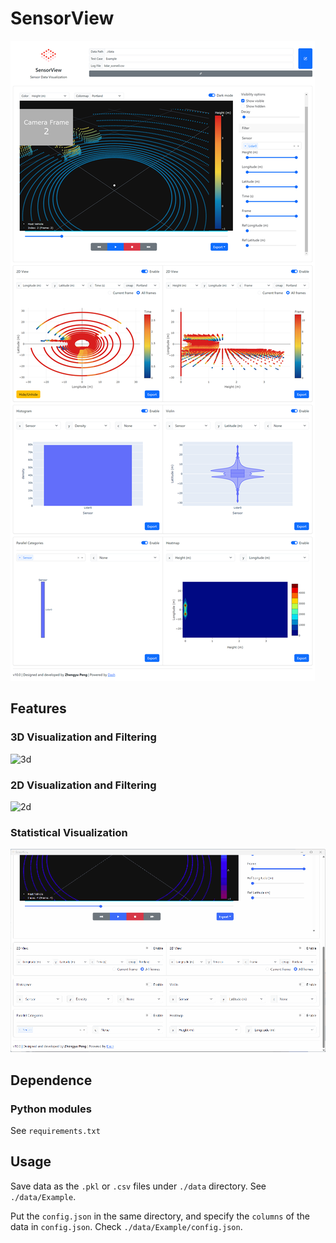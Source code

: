 # SensorView

![screenshot](./assets/sensorview.png)

## Features

### 3D Visualization and Filtering

![3d](./assets/3d.gif)

### 2D Visualization and Filtering

![2d](./assets/2d.gif)

### Statistical Visualization

![stat](./assets/stat.gif)

## Dependence

### Python modules

See `requirements.txt`

## Usage

Save data as the `.pkl` or `.csv` files under `./data` directory. See `./data/Example`.

Put the `config.json` in the same directory, and specify the `columns` of the data in `config.json`. Check `./data/Example/config.json`.
